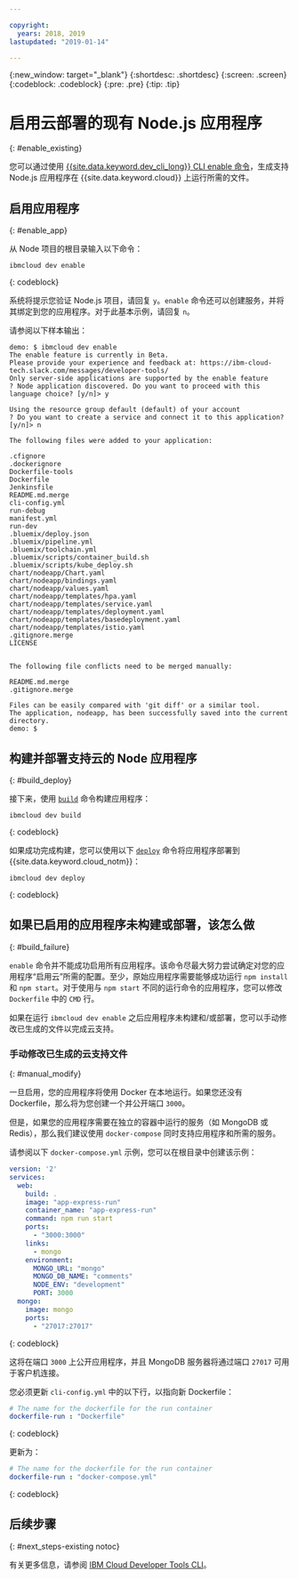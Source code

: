 ```yaml
---

copyright:
  years: 2018, 2019
lastupdated: "2019-01-14"

---
```


{:new_window: target="_blank"}
{:shortdesc: .shortdesc}
{:screen: .screen}
{:codeblock: .codeblock}
{:pre: .pre}
{:tip: .tip}

# 启用云部署的现有 Node.js 应用程序
{: #enable_existing}

您可以通过使用 [{{site.data.keyword.dev_cli_long}} CLI enable 命令](/docs/cli/idt/commands.html#enable)，生成支持 Node.js 应用程序在 {{site.data.keyword.cloud}} 上运行所需的文件。

## 启用应用程序
{: #enable_app}

从 Node 项目的根目录输入以下命令：
```
ibmcloud dev enable
```
{: codeblock}

系统将提示您验证 Node.js 项目，请回复 `y`。`enable` 命令还可以创建服务，并将其绑定到您的应用程序。对于此基本示例，请回复 `n`。

请参阅以下样本输出：
```
demo: $ ibmcloud dev enable
The enable feature is currently in Beta.
Please provide your experience and feedback at: https://ibm-cloud-tech.slack.com/messages/developer-tools/
Only server-side applications are supported by the enable feature
? Node application discovered. Do you want to proceed with this language choice? [y/n]> y

Using the resource group default (default) of your account
? Do you want to create a service and connect it to this application? [y/n]> n
                                    
The following files were added to your application:

.cfignore
.dockerignore
Dockerfile-tools
Dockerfile
Jenkinsfile
README.md.merge
cli-config.yml
run-debug
manifest.yml
run-dev
.bluemix/deploy.json
.bluemix/pipeline.yml
.bluemix/toolchain.yml
.bluemix/scripts/container_build.sh
.bluemix/scripts/kube_deploy.sh
chart/nodeapp/Chart.yaml
chart/nodeapp/bindings.yaml
chart/nodeapp/values.yaml
chart/nodeapp/templates/hpa.yaml
chart/nodeapp/templates/service.yaml
chart/nodeapp/templates/deployment.yaml
chart/nodeapp/templates/basedeployment.yaml
chart/nodeapp/templates/istio.yaml
.gitignore.merge
LICENSE


The following file conflicts need to be merged manually:

README.md.merge
.gitignore.merge

Files can be easily compared with 'git diff' or a similar tool.
The application, nodeapp, has been successfully saved into the current directory.
demo: $
```

## 构建并部署支持云的 Node 应用程序
{: #build_deploy}

接下来，使用 [`build`](/docs/cli/idt/commands.html#build) 命令构建应用程序：
```
ibmcloud dev build
```
{: codeblock}

如果成功完成构建，您可以使用以下 [`deploy`](/docs/cli/idt/commands.html#deploy) 命令将应用程序部署到 {{site.data.keyword.cloud_notm}}：
```
ibmcloud dev deploy
```
{: codeblock}

## 如果已启用的应用程序未构建或部署，该怎么做
{: #build_failure}

`enable` 命令并不能成功启用所有应用程序。该命令尽最大努力尝试确定对您的应用程序“启用云”所需的配置。至少，原始应用程序需要能够成功运行 `npm install` 和 `npm start`。对于使用与 `npm start` 不同的运行命令的应用程序，您可以修改 `Dockerfile` 中的 `CMD` 行。

如果在运行 `ibmcloud dev enable` 之后应用程序未构建和/或部署，您可以手动修改已生成的文件以完成云支持。

### 手动修改已生成的云支持文件
{: #manual_modify}

一旦启用，您的应用程序将使用 Docker 在本地运行。如果您还没有 Dockerfile，那么将为您创建一个并公开端口 `3000`。

但是，如果您的应用程序需要在独立的容器中运行的服务（如 MongoDB 或 Redis），那么我们建议使用 `docker-compose` 同时支持应用程序和所需的服务。

请参阅以下 `docker-compose.yml` 示例，您可以在根目录中创建该示例：
```yaml
version: '2'
services:
  web:
    build: .
    image: "app-express-run"
    container_name: "app-express-run"
    command: npm run start
    ports:
      - "3000:3000"
    links:
      - mongo
    environment:
      MONGO_URL: "mongo"
      MONGO_DB_NAME: "comments"
      NODE_ENV: "development"
      PORT: 3000
  mongo:
    image: mongo
    ports:
      - "27017:27017" 
```
{: codeblock}

这将在端口 `3000` 上公开应用程序，并且 MongoDB 服务器将通过端口 `27017` 可用于客户机连接。

您必须更新 `cli-config.yml` 中的以下行，以指向新 Dockerfile： 
```yaml
# The name for the dockerfile for the run container
dockerfile-run : "Dockerfile"
```
{: codeblock}

更新为：
```yaml
# The name for the dockerfile for the run container
dockerfile-run : "docker-compose.yml"
```
{: codeblock}

## 后续步骤
{: #next_steps-existing notoc}

有关更多信息，请参阅 [IBM Cloud Developer Tools CLI](/docs/cli/idt/commands.html#idt-cli)。
